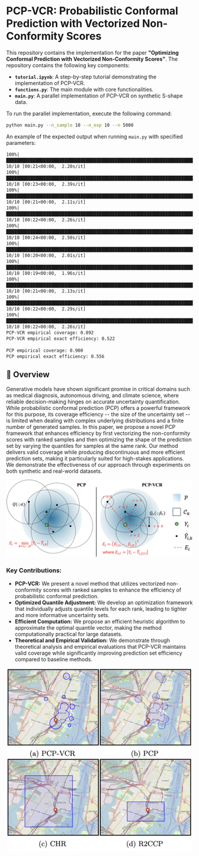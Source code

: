 # PCP-VCR: Probabilistic Conformal Prediction with Vectorized Non-Conformity Scores

This repository contains the implementation for the paper **"Optimizing Conformal Prediction with Vectorized Non-Conformity Scores"**. The repository contains the following key components:

- **`tutorial.ipynb`**: A step-by-step tutorial demonstrating the implementation of PCP-VCR.
- **`functions.py`**: The main module with core functionalities.
- **`main.py`**: A parallel implementation of PCP-VCR on synthetic S-shape data.

To run the parallel implementation, execute the following command:

````bash
python main.py --n_sample 10 --n_exp 10 --n 5000
````

An example of the expected output when running `main.py` with specified parameters:

```
100%|████████████████████████████████████████████████████████████████████████████████████████████████████████████████████████████████████████████████| 10/10 [00:21<00:00,  2.20s/it]
100%|████████████████████████████████████████████████████████████████████████████████████████████████████████████████████████████████████████████████| 10/10 [00:23<00:00,  2.39s/it]
100%|████████████████████████████████████████████████████████████████████████████████████████████████████████████████████████████████████████████████| 10/10 [00:21<00:00,  2.11s/it]
100%|████████████████████████████████████████████████████████████████████████████████████████████████████████████████████████████████████████████████| 10/10 [00:22<00:00,  2.26s/it]
100%|████████████████████████████████████████████████████████████████████████████████████████████████████████████████████████████████████████████████| 10/10 [00:24<00:00,  2.50s/it]
100%|████████████████████████████████████████████████████████████████████████████████████████████████████████████████████████████████████████████████| 10/10 [00:20<00:00,  2.01s/it]
100%|████████████████████████████████████████████████████████████████████████████████████████████████████████████████████████████████████████████████| 10/10 [00:19<00:00,  1.96s/it]
100%|████████████████████████████████████████████████████████████████████████████████████████████████████████████████████████████████████████████████| 10/10 [00:21<00:00,  2.13s/it]
100%|████████████████████████████████████████████████████████████████████████████████████████████████████████████████████████████████████████████████| 10/10 [00:22<00:00,  2.29s/it]
100%|████████████████████████████████████████████████████████████████████████████████████████████████████████████████████████████████████████████████| 10/10 [00:22<00:00,  2.26s/it]
PCP-VCR empirical coverage: 0.892
PCP-VCR empirical exact efficiency: 0.522 

PCP empirical coverage: 0.900
PCP empirical exact efficiency: 0.556
```

## 📖 Overview

Generative models have shown significant promise in critical domains such as medical diagnosis, autonomous driving, and climate science, where reliable decision-making hinges on accurate uncertainty quantification. While probabilistic conformal prediction (PCP) offers a powerful framework for this purpose, its coverage efficiency -- the size of the uncertainty set -- is limited when dealing with complex underlying distributions and a finite number of generated samples. In this paper, we propose a novel PCP framework that enhances efficiency by first vectorizing the non-conformity scores with ranked samples and then optimizing the shape of the prediction set by varying the quantiles for samples at the same rank. Our method delivers valid coverage while producing discontinuous and more efficient prediction sets, making it particularly suited for high-stakes applications. We demonstrate the effectiveness of our approach through experiments on both synthetic and real-world datasets.

![method-illustration](method-illustration.png)

### **Key Contributions**:

- **PCP-VCR:** We present a novel method that utilizes vectorized non-conformity scores with ranked samples to enhance the efficiency of probabilistic conformal prediction.
- **Optimized Quantile Adjustment:** We develop an optimization framework that individually adjusts quantile levels for each rank, leading to tighter and more informative uncertainty sets.
- **Efficient Computation:** We propose an efficient heuristic algorithm to approximate the optimal quantile vector, making the method computationally practical for large datasets.
- **Theoretical and Empirical Validation:** We demonstrate through theoretical analysis and empirical evaluations that PCP-VCR maintains valid coverage while significantly improving prediction set efficiency compared to baseline methods.

![real_data_comparison](real_data_comparison.png)
